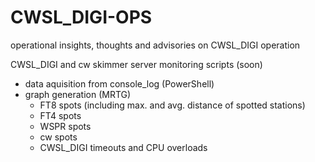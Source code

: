 # CWSL_DIGI-OPS
operational insights, thoughts and advisories on CWSL_DIGI operation

CWSL_DIGI and cw skimmer server monitoring scripts (soon)

- data aquisition from console_log (PowerShell)
- graph generation (MRTG)
  - FT8 spots (including max. and avg. distance of spotted stations)
  - FT4 spots
  - WSPR spots
  - cw spots
  - CWSL_DIGI timeouts and CPU overloads
